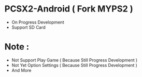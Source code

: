 # PCSX2-Android ( Fork MYPS2 )
* On Progress Development
* Support SD Card

# Note :
* Not Support Play Game ( Because Still Progress Development )
* Not Yet Option Settings ( Because Still Progress Development )
* And More
